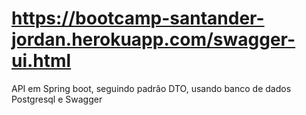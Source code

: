 # https://bootcamp-santander-jordan.herokuapp.com/swagger-ui.html

API em Spring boot, seguindo padrão DTO, usando banco de dados Postgresql e Swagger 
